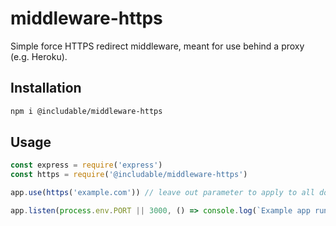 # middleware-https

Simple force HTTPS redirect middleware, meant for use behind a proxy (e.g. Heroku).

## Installation

```sh
npm i @includable/middleware-https
```

## Usage

```js
const express = require('express')
const https = require('@includable/middleware-https')

app.use(https('example.com')) // leave out parameter to apply to all domains

app.listen(process.env.PORT || 3000, () => console.log(`Example app running.`))
```
